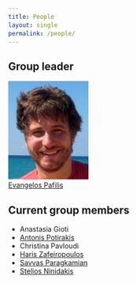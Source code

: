 ```yaml
---
title: People
layout: single
permalink: /people/
---
```


## Group leader
![Portrait of EvangelosPafilis](people_evangelospafilis.jpg)  
[Evangelos Pafilis](evangelospafilis) 

## Current group members
- Anastasia Gioti 
- [Antonis Potirakis ](antonispotirakis)
- Christina Pavloudi
- [Haris Zafeiropoulos](hariszafeiropoulos)
- [Savvas Paragkamian](savvas-paragkamian)
- [Stelios Ninidakis](steliosninidakis)
